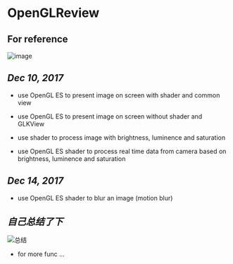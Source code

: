 # OpenGLReview

## For reference ##

![image](https://github.com/DribsAndDrabs1129/OpenGLReview/blob/master/screenshot/test.gif?2)

***Dec 10, 2017***
---

- use OpenGL ES to present image on screen with shader and common view

- use OpenGL ES to present image on screen without shader and GLKView 

- use shader to process image with brightness, luminence and saturation

- use OpenGL ES shader to process real time data from camera based on brightness, luminence and saturation

***Dec 14, 2017***
---

- use OpenGL ES shader to blur an image (motion blur)

*自己总结了下*
---

![总结](http://blog.csdn.net/u013883974/article/details/78763978 "OpenGL ES 渲染和简单的滤镜效果")

- for more func ...
